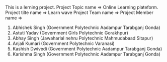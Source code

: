 This is a lerning project.
Project Topic name => Online Learning plateform.
Project tilte name => Learn wave
Project Team name => 
Project Member name =>
1. Abhishek Singh (Government Polytechnic Aadampur Tarabganj Gonda)
2. Astuti Yadav (Government Girls Polytechnic Gorakhpur)
3. Abhay Singh (Jawaharlal nehru Polytechnic Mahmudabaad Sitapur)
4. Anjali Kumari (Government Polytechnic Varanasi)
5. Kashish Dwivedi (Government Polytechnic Aadampur Tarabganj Gonda)
6. Karishma Singh (Government Polytechnic Aadampur Tarabganj Gonda)
